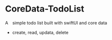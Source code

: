 # CoreData-TodoList
A　simple todo list built with swiftUI and core data

* create, read, updata, delete 
